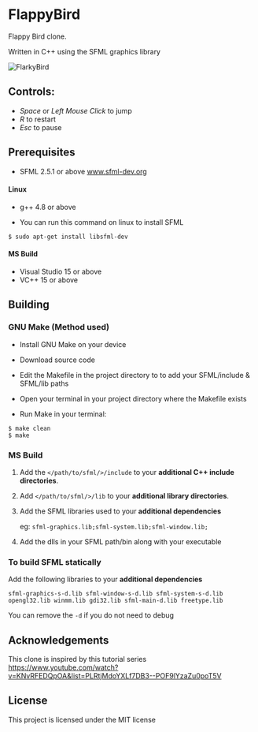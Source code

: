 # FlappyBird
Flappy Bird clone.

Written in C++ using the SFML graphics library

![FlarkyBird](https://user-images.githubusercontent.com/117018553/236696518-741fac19-3518-4637-8434-b4b73689310d.gif)

## Controls:
- *Space* or *Left Mouse Click* to jump
- *R* to restart
- *Esc* to pause

## Prerequisites

- SFML 2.5.1 or above www.sfml-dev.org

#### Linux

- g++ 4.8 or above

- You can run this command on linux to install SFML

```
$ sudo apt-get install libsfml-dev
```

#### MS Build
 - Visual Studio 15 or above
 - VC++ 15 or above


## Building

### GNU Make (Method used)

- Install GNU Make on your device

- Download source code

- Edit the Makefile in the project directory to to add your SFML/include & SFML/lib paths

- Open your terminal in your project directory where the Makefile exists

- Run Make in your terminal:

```
$ make clean
$ make
```

### MS Build 

 1. Add the `</path/to/sfml/>/include` to your **additional C++ include directories**.
 2. Add `</path/to/sfml/>/lib` to your **additional library directories**.
 3. Add the SFML libraries used to your **additional dependencies** 
 
    eg: 
     ``
     sfml-graphics.lib;sfml-system.lib;sfml-window.lib;
     ``
 
 4. Add the dlls in your SFML path/bin along with your executable
 

### To build SFML statically 
  Add the following libraries to your **additional dependencies**
  
  ``
  sfml-graphics-s-d.lib sfml-window-s-d.lib sfml-system-s-d.lib opengl32.lib winmm.lib gdi32.lib sfml-main-d.lib freetype.lib
  ``
  
  You can remove the ``-d`` if you do not need to debug
  
## Acknowledgements

This clone is inspired by this tutorial series https://www.youtube.com/watch?v=KNvRFEDQpOA&list=PLRtjMdoYXLf7DB3--POF9lYzaZu0poT5V

## License

This project is licensed under the MIT license
